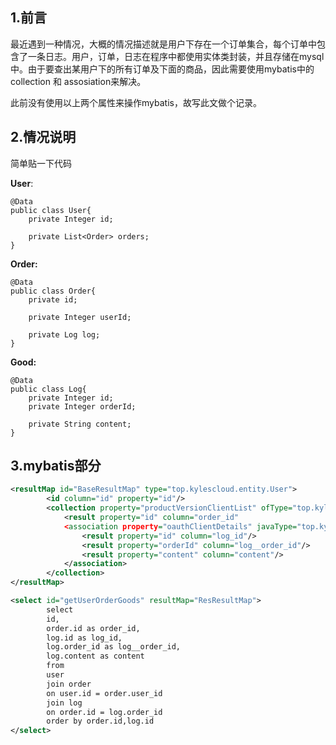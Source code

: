 ## 1.前言

最近遇到一种情况，大概的情况描述就是用户下存在一个订单集合，每个订单中包含了一条日志。用户，订单，日志在程序中都使用实体类封装，并且存储在mysql中。由于要查出某用户下的所有订单及下面的商品，因此需要使用mybatis中的collection 和 assosiation来解决。

此前没有使用以上两个属性来操作mybatis，故写此文做个记录。



## 2.情况说明

简单贴一下代码

**User**:

```
@Data
public class User{
	private Integer id;

	private List<Order> orders;
}
```

**Order:**

```
@Data 
public class Order{
	private id;
	
	private Integer userId;

	private Log log;
}
```

**Good:**

```
@Data
public class Log{
	private Integer id;
	private Integer orderId;

	private String content;
}
```



## 3.mybatis部分

```xml
<resultMap id="BaseResultMap" type="top.kylescloud.entity.User">
        <id column="id" property="id"/>
    	<collection property="productVersionClientList" ofType="top.kylescloud.entity.Order">
            <result property="id" column="order_id"
            <association property="oauthClientDetails" javaType="top.kylescloud.entity.Log">
                <result property="id" column="log_id"/>
                <result property="orderId" column="log__order_id"/>
                <result property="content" column="content"/>
            </association>
        </collection>
</resultMap>

<select id="getUserOrderGoods" resultMap="ResResultMap">
        select
        id,
    	order.id as order_id,
		log.id as log_id,
    	log.order_id as log__order_id,
    	log.content as content
        from
        user
    	join order 
    	on user.id = order.user_id
    	join log
    	on order.id = log.order_id
    	order by order.id,log.id
</select>
```



